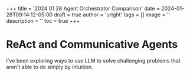 +++
title = '2024 01 28 Agent Orchestrator Comparison'
date = 2024-01-28T09:14:12-05:00
draft = true
author = 'uright'
tags = []
image = ''
description = ''
toc = true
+++

# ReAct and Communicative Agents

I've been exploring ways to use LLM to solve challenging problems that aren't able to do simply by intuition.